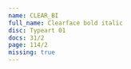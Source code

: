 ```yaml
---
name: CLEAR_BI
full_name: Clearface bold italic
disc: Typeart 01
docs: 31/2
page: 114/2
missing: true
---
```

